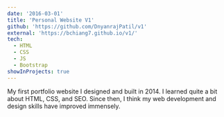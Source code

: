 ```yaml
---
date: '2016-03-01'
title: 'Personal Website V1'
github: 'https://github.com/DnyanrajPatil/v1'
external: 'https://bchiang7.github.io/v1/'
tech:
  - HTML
  - CSS
  - JS
  - Bootstrap
showInProjects: true
---
```


My first portfolio website I designed and built in 2014. I learned quite a bit about HTML, CSS, and SEO. Since then, I think my web development and design skills have improved immensely.
